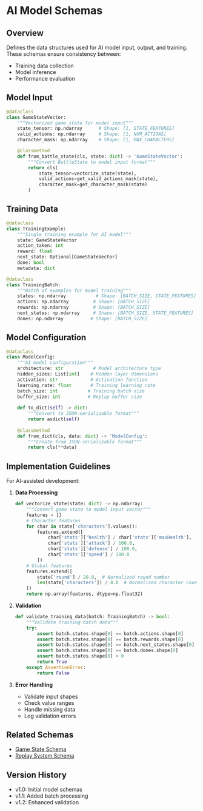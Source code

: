 # AI Model Schemas

## Overview

Defines the data structures used for AI model input, output, and training. These schemas ensure consistency between:
- Training data collection
- Model inference
- Performance evaluation

## Model Input

```python
@dataclass
class GameStateVector:
    """Vectorized game state for model input"""
    state_tensor: np.ndarray      # Shape: [1, STATE_FEATURES]
    valid_actions: np.ndarray     # Shape: [1, NUM_ACTIONS]
    character_mask: np.ndarray    # Shape: [1, MAX_CHARACTERS]

    @classmethod
    def from_battle_state(cls, state: dict) -> 'GameStateVector':
        """Convert BattleState to model input format"""
        return cls(
            state_tensor=vectorize_state(state),
            valid_actions=get_valid_actions_mask(state),
            character_mask=get_character_mask(state)
        )
```

## Training Data

```python
@dataclass
class TrainingExample:
    """Single training example for AI model"""
    state: GameStateVector
    action_taken: int
    reward: float
    next_state: Optional[GameStateVector]
    done: bool
    metadata: dict

@dataclass
class TrainingBatch:
    """Batch of examples for model training"""
    states: np.ndarray           # Shape: [BATCH_SIZE, STATE_FEATURES]
    actions: np.ndarray         # Shape: [BATCH_SIZE]
    rewards: np.ndarray         # Shape: [BATCH_SIZE]
    next_states: np.ndarray     # Shape: [BATCH_SIZE, STATE_FEATURES]
    dones: np.ndarray          # Shape: [BATCH_SIZE]
```

## Model Configuration

```python
@dataclass
class ModelConfig:
    """AI model configuration"""
    architecture: str           # Model architecture type
    hidden_sizes: List[int]    # Hidden layer dimensions
    activation: str            # Activation function
    learning_rate: float       # Training learning rate
    batch_size: int           # Training batch size
    buffer_size: int          # Replay buffer size
    
    def to_dict(self) -> dict:
        """Convert to JSON-serializable format"""
        return asdict(self)
    
    @classmethod
    def from_dict(cls, data: dict) -> 'ModelConfig':
        """Create from JSON-serializable format"""
        return cls(**data)
```

## Implementation Guidelines

For AI-assisted development:

1. **Data Processing**
   ```python
   def vectorize_state(state: dict) -> np.ndarray:
       """Convert game state to model input vector"""
       features = []
       # Character features
       for char in state['characters'].values():
           features.extend([
               char['stats']['health'] / char['stats']['maxHealth'],
               char['stats']['attack'] / 100.0,
               char['stats']['defense'] / 100.0,
               char['stats']['speed'] / 100.0
           ])
       # Global features
       features.extend([
           state['round'] / 20.0,  # Normalized round number
           len(state['characters']) / 4.0  # Normalized character count
       ])
       return np.array(features, dtype=np.float32)
   ```

2. **Validation**
   ```python
   def validate_training_data(batch: TrainingBatch) -> bool:
       """Validate training batch data"""
       try:
           assert batch.states.shape[0] == batch.actions.shape[0]
           assert batch.states.shape[0] == batch.rewards.shape[0]
           assert batch.states.shape[0] == batch.next_states.shape[0]
           assert batch.states.shape[0] == batch.dones.shape[0]
           assert batch.states.shape[0] > 0
           return True
       except AssertionError:
           return False
   ```

3. **Error Handling**
   - Validate input shapes
   - Check value ranges
   - Handle missing data
   - Log validation errors

## Related Schemas
- [Game State Schema](game-state.md)
- [Replay System Schema](replay-system.md)

## Version History
- v1.0: Initial model schemas
- v1.1: Added batch processing
- v1.2: Enhanced validation
